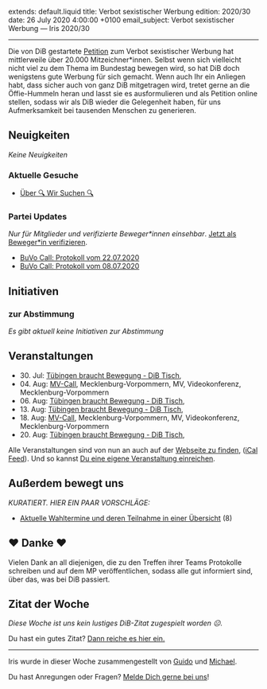 
extends: default.liquid
title: Verbot sexistischer Werbung
edition: 2020/30
date: 26 July 2020 4:00:00 +0100
email_subject: Verbot sexistischer Werbung — Iris 2020/30

---
Die von DiB gestartete [Petition](https://www.change.org/p/monika-gr%C3%BCtters-verbieten-sie-sexistische-und-geschlechtsdiskriminierende-werbung?recruiter=1124520187&utm_source=share_petition&utm_medium=copylink&utm_campaign=share_petition) zum Verbot sexistischer Werbung hat mittlerweile über 20.000 Mitzeichner\*innen.
Selbst wenn sich vielleicht nicht viel zu dem Thema im Bundestag bewegen wird, so hat DiB doch wenigstens gute Werbung für sich gemacht. Wenn auch Ihr ein Anliegen habt, dass sicher auch von ganz DiB mitgetragen wird, tretet gerne an die Öffie-Hummeln heran und lasst sie es ausformulieren und als Petition online stellen, sodass wir als DiB wieder die Gelegenheit haben, für uns Aufmerksamkeit bei tausenden Menschen zu generieren.

## Neuigkeiten

_Keine Neuigkeiten_

### Aktuelle Gesuche

 - [Über 🔍 Wir Suchen 🔍](https://marktplatz.dib.de/t/ueber-wir-suchen/8837)

### Partei Updates

_Nur für Mitglieder und verifizierte Beweger\*innen einsehbar_. [Jetzt als Beweger\*in verifizieren](https://dib.de/bewegerin-werden/).

 - [BuVo Call: Protokoll vom 22.07.2020](https://marktplatz.dib.de/t/buvo-call-protokoll-vom-22-07-2020/34895)
 - [BuVo Call: Protokoll vom 08.07.2020](https://marktplatz.dib.de/t/buvo-call-protokoll-vom-08-07-2020/34795)

## Initiativen

### zur Abstimmung
_Es gibt aktuell keine Initiativen zur Abstimmung_

## Veranstaltungen

 - 30.&nbsp;Jul: [Tübingen braucht Bewegung - DiB Tisch](https://dib.de/veranstaltungen/tuebingen-braucht-bewegung-dib-tisch-2-2020-07-30/), 
 - 04.&nbsp;Aug: [MV-Call](https://dib.de/veranstaltungen/mv-call/), Mecklenburg-Vorpommern, MV, Videokonferenz, Mecklenburg-Vorpommern
 - 06.&nbsp;Aug: [Tübingen braucht Bewegung - DiB Tisch](https://dib.de/veranstaltungen/tuebingen-braucht-bewegung-dib-tisch-2-2020-08-06/), 
 - 13.&nbsp;Aug: [Tübingen braucht Bewegung - DiB Tisch](https://dib.de/veranstaltungen/tuebingen-braucht-bewegung-dib-tisch-2-2020-08-13/), 
 - 18.&nbsp;Aug: [MV-Call](https://dib.de/veranstaltungen/mv-call/), Mecklenburg-Vorpommern, MV, Videokonferenz, Mecklenburg-Vorpommern
 - 20.&nbsp;Aug: [Tübingen braucht Bewegung - DiB Tisch](https://dib.de/veranstaltungen/tuebingen-braucht-bewegung-dib-tisch-2-2020-08-20/), 


Alle Veranstaltungen sind von nun an auch auf der [Webseite zu finden](https://dib.de/veranstaltungen/), ([iCal Feed](https://dib.de/?ical=1)). Und so kannst [Du eine eigene Veranstaltung einreichen](https://marktplatz.dib.de/t/eine-veranstaltung-auf-der-webseite-einreichen/21379).


## Außerdem bewegt uns

_KURATIERT. HIER EIN PAAR VORSCHLÄGE:_
 - [Aktuelle Wahltermine und deren Teilnahme in einer Übersicht](https://marktplatz.dib.de/t/aktuelle-wahltermine-und-deren-teilnahme-in-einer-uebersicht/34879) (8)

## ❤️ Danke ❤️
Vielen Dank an all diejenigen, die zu den Treffen ihrer Teams Protokolle schreiben und auf dem MP veröffentlichen, sodass alle gut informiert sind, über das, was bei DiB passiert.

## Zitat der Woche
_Diese Woche ist uns kein lustiges DiB-Zitat zugespielt worden ☹._

Du hast ein gutes Zitat? [Dann reiche es hier ein.](https://marktplatz.dib.de/t/lustige-dib-zitate/10175)


---

Iris wurde in dieser Woche zusammengestellt von [Guido](https://marktplatz.dib.de/u/Guido/) und [Michael](https://marktplatz.dib.de/u/MichaelVoss/).

Du hast Anregungen oder Fragen? [Melde Dich gerne bei uns](https://marktplatz.dib.de/t/neu-iris-die-woechtliche-zusammenfasssung-zum-sonntagsbrunch/10990)!


